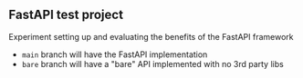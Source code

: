 ## FastAPI test project

Experiment setting up and evaluating the benefits of the FastAPI framework

- `main` branch will have the FastAPI implementation
- `bare` branch will have a "bare" API implemented with no 3rd party libs

